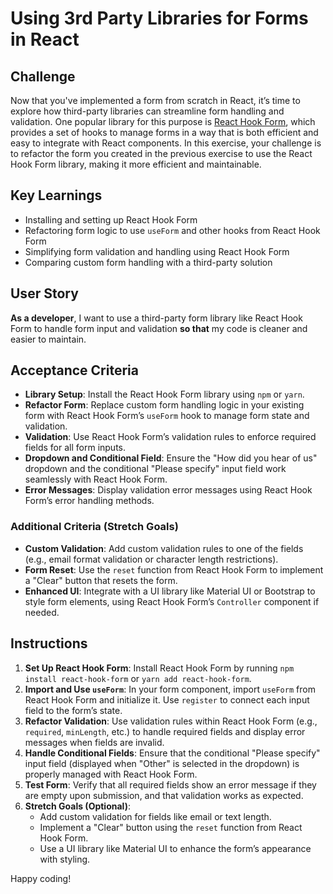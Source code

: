 # Using 3rd Party Libraries for Forms in React

## Challenge

Now that you've implemented a form from scratch in React, it’s time to explore how third-party libraries can streamline form handling and validation. One popular library for this purpose is [React Hook Form](https://react-hook-form.com/get-started), which provides a set of hooks to manage forms in a way that is both efficient and easy to integrate with React components. In this exercise, your challenge is to refactor the form you created in the previous exercise to use the React Hook Form library, making it more efficient and maintainable.

## Key Learnings

- Installing and setting up React Hook Form
- Refactoring form logic to use `useForm` and other hooks from React Hook Form
- Simplifying form validation and handling using React Hook Form
- Comparing custom form handling with a third-party solution

## User Story

**As a developer**, I want to use a third-party form library like React Hook Form to handle form input and validation **so that** my code is cleaner and easier to maintain.

## Acceptance Criteria

- **Library Setup**: Install the React Hook Form library using `npm` or `yarn`.
- **Refactor Form**: Replace custom form handling logic in your existing form with React Hook Form’s `useForm` hook to manage form state and validation.
- **Validation**: Use React Hook Form’s validation rules to enforce required fields for all form inputs.
- **Dropdown and Conditional Field**: Ensure the "How did you hear of us" dropdown and the conditional "Please specify" input field work seamlessly with React Hook Form.
- **Error Messages**: Display validation error messages using React Hook Form’s error handling methods.

### Additional Criteria (Stretch Goals)

- **Custom Validation**: Add custom validation rules to one of the fields (e.g., email format validation or character length restrictions).
- **Form Reset**: Use the `reset` function from React Hook Form to implement a "Clear" button that resets the form.
- **Enhanced UI**: Integrate with a UI library like Material UI or Bootstrap to style form elements, using React Hook Form’s `Controller` component if needed.

## Instructions

1. **Set Up React Hook Form**: Install React Hook Form by running `npm install react-hook-form` or `yarn add react-hook-form`.
2. **Import and Use `useForm`**: In your form component, import `useForm` from React Hook Form and initialize it. Use `register` to connect each input field to the form’s state.
3. **Refactor Validation**: Use validation rules within React Hook Form (e.g., `required`, `minLength`, etc.) to handle required fields and display error messages when fields are invalid.
4. **Handle Conditional Fields**: Ensure that the conditional "Please specify" input field (displayed when "Other" is selected in the dropdown) is properly managed with React Hook Form.
5. **Test Form**: Verify that all required fields show an error message if they are empty upon submission, and that validation works as expected.
6. **Stretch Goals (Optional)**:
   - Add custom validation for fields like email or text length.
   - Implement a "Clear" button using the `reset` function from React Hook Form.
   - Use a UI library like Material UI to enhance the form’s appearance with styling.

Happy coding!

